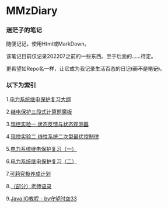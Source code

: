 # MMzDiary
### 迷茫子的笔记
随便记记，使用Html或MarkDown。

该笔记目前仅记录202207之前的一些东西。至于后面的……待定。

更希望如Repo名一样，让它成为我记录生活百态的日记~~(而不是笔记)~~。

### 以下为索引
1.[电力系统继电保护复习大纲](https://mimangz.github.io/MMzDiary/202205/RelayProtectionOutline.html)

2.[继电保护三段式计算题魔板](https://mimangz.github.io/MMzDiary/202205/sdsmb.htm)

3.[现控实验一 状态反馈与状态观测器](https://mimangz.github.io/MMzDiary/202205/MCTExpe1.htm)

4.[现控实验二 线性系统二次型最优控制律](https://mimangz.github.io/MMzDiary/202205/MCTExpe2.htm)

5.[电力系统继电保护复习（一）](https://mimangz.github.io/MMzDiary/202206/RPReview-P1.pdf)

6.[电力系统继电保护复习（二）](https://mimangz.github.io/MMzDiary/202206/RPReview-P2.pdf)

7.[可莉究极养成计划](https://mimangz.github.io/MMzDiary/202206/ForKlee.htm)

8.[（部分）老师语录](https://mimangz.github.io/MMzDiary/202206/TeacherQuote)

9.[Java IO教程 - by守望时空33](https://mimangz.github.io/MMzDiary/202206/JavaIO.htm)
